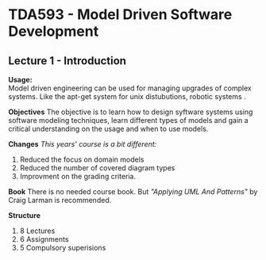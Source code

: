 # TDA593 - Model Driven Software Development
## Lecture 1 - Introduction

**Usage:**  
Model driven engineering can be used for managing upgrades of complex systems. Like the apt-get system for unix distubutions, robotic systems .

**Objectives**
The objective is to learn how to design syftware systems using software modeling techniques, learn different types of models and gain a critical understanding on the usage and when to use models.

**Changes**
*This years' course is a bit different:*

1. Reduced the focus on domain models
2. Reduced the number of covered diagram types
3. Improvment on the grading criteria.

**Book**
There is no needed course book. But *"Applying UML And Patterns"* by Craig Larman is recommended.

**Structure**
1. 8 Lectures
2. 6 Assignments
3. 5 Compulsory superisions
